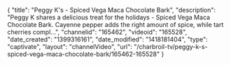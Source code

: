 {
    "title": "Peggy K's - Spiced Vega Maca Chocolate Bark",
    "description": "Peggy K shares a delicious treat for the holidays - Spiced Vega Maca Chocolate Bark. Cayenne pepper adds the right amount of spice, while tart cherries compl...",
    "channelid": "165462",
    "videoid": "165528",
    "date_created": "1399316161",
    "date_modified": "1418181404",
    "type": "captivate",
    "layout": "channelVideo",
    "url": "\/charbroil-tv\/peggy-k-s-spiced-vega-maca-chocolate-bark\/165462-165528"
}